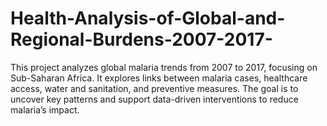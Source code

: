 # Health-Analysis-of-Global-and-Regional-Burdens-2007-2017-
This project analyzes global malaria trends from 2007 to 2017, focusing on Sub-Saharan Africa. It explores links between malaria cases, healthcare access, water and sanitation, and preventive measures. The goal is to uncover key patterns and support data-driven interventions to reduce malaria’s impact.

